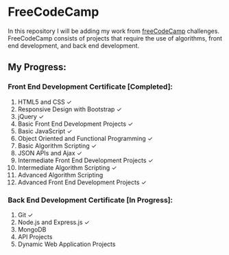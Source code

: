 # FreeCodeCamp

In this repository I will be adding my work from [freeCodeCamp](https://www.freecodecamp.com) challenges. FreeCodeCamp consists of projects that require the use of algorithms, front end development, and back end development.

## My Progress:

### Front End Development Certificate [Completed]:
1. HTML5 and CSS ✓
2. Responsive Design with Bootstrap ✓
3. jQuery ✓
4. Basic Front End Development Projects ✓
5. Basic JavaScript ✓
6. Object Oriented and Functional Programming ✓
7. Basic Algorithm Scripting ✓
8. JSON APIs and Ajax ✓
9. Intermediate Front End Development Projects ✓
10. Intermediate Algorithm Scripting ✓
11. Advanced Algorithm Scripting
12. Advanced Front End Development Projects ✓

### Back End Development Certificate [In Progress]:
1. Git ✓
2. Node.js and Express.js ✓
3. MongoDB
4. API Projects
5. Dynamic Web Application Projects
